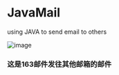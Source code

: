 JavaMail
========

using JAVA to send email to others

![image](http://github.com/hanmin998/JavaMail/JavaMail/a.jpg)


### 这是163邮件发往其他邮箱的邮件

